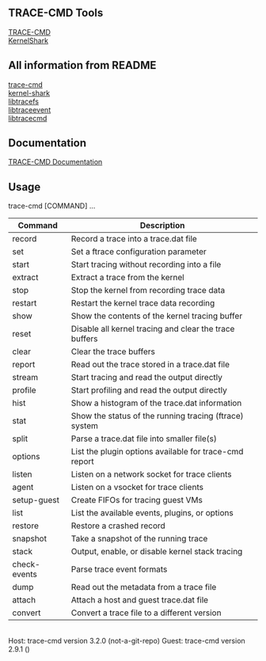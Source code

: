 ## TRACE-CMD Tools
<a href="https://www.trace-cmd.org/" target="_blank">TRACE-CMD</a>  
<a href="https://kernelshark.org/" target="_blank">KernelShark</a>  

## All information from README
<a href="../trace-cmd-v3.2/README.md" target="_blank">trace-cmd</a>  
<a href="../kernel-shark/README.md" target="_blank">kernel-shark</a>  
<a href="../libtracefs-1.8.0/README.md" target="_blank">libtracefs</a>  
<a href="../libtraceevent-1.8.2/README.md" target="_blank">libtraceevent</a>  
<a href="../trace-cmd-libtracecmd-1.5.1/README.md" target="_blank">libtracecmd</a>  

## Documentation
<a href="https://trace-cmd.org/Documentation/trace-cmd/" target="_blank">TRACE-CMD Documentation</a>  

## Usage
trace-cmd [COMMAND] ...

| Command         | Description                                            |
|-----------------|--------------------------------------------------------|
| record          | Record a trace into a trace.dat file                    |
| set             | Set a ftrace configuration parameter                   |
| start           | Start tracing without recording into a file            |
| extract         | Extract a trace from the kernel                         |
| stop            | Stop the kernel from recording trace data               |
| restart         | Restart the kernel trace data recording                |
| show            | Show the contents of the kernel tracing buffer         |
| reset           | Disable all kernel tracing and clear the trace buffers  |
| clear           | Clear the trace buffers                                 |
| report          | Read out the trace stored in a trace.dat file           |
| stream          | Start tracing and read the output directly             |
| profile         | Start profiling and read the output directly           |
| hist            | Show a histogram of the trace.dat information           |
| stat            | Show the status of the running tracing (ftrace) system |
| split           | Parse a trace.dat file into smaller file(s)            |
| options         | List the plugin options available for trace-cmd report |
| listen          | Listen on a network socket for trace clients            |
| agent           | Listen on a vsocket for trace clients                   |
| setup-guest     | Create FIFOs for tracing guest VMs                      |
| list            | List the available events, plugins, or options          |
| restore         | Restore a crashed record                                |
| snapshot        | Take a snapshot of the running trace                    |
| stack           | Output, enable, or disable kernel stack tracing        |
| check-events    | Parse trace event formats                               |
| dump            | Read out the metadata from a trace file                  |
| attach          | Attach a host and guest trace.dat file                  |
| convert         | Convert a trace file to a different version             |

<br>
Host: trace-cmd version 3.2.0 (not-a-git-repo)
Guest: trace-cmd version 2.9.1 ()
